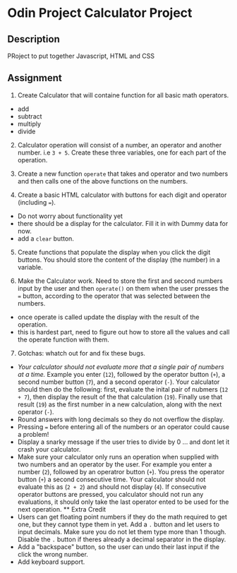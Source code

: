 # Odin Project Calculator Project

## Description

PRoject to put together Javascript, HTML and CSS

## Assignment

1. Create Calculator that will containe function for all basic math operators.

- add
- subtract
- multiply
- divide

2. Calculator operation will consist of a number, an operator and another number. i.e `3 + 5`. Create these three variables, one for each part of the operation.

3. Create a new function `operate` that takes and operator and two numbers and then calls one of the above functions on the numbers.

4. Create a basic HTML calculator with buttons for each digit and operator (including `=`).

- Do not worry about functionality yet
- there should be a display for the calculator. Fill it in with Dummy data for now.
- add a `clear` button.

5. Create functions that populate the display when you click the digit buttons. You should store the content of the display (the number) in a variable.

6. Make the Calculator work. Need to store the first and second numbers input by the user and then `operate()` on them when the user presses the `=` button, according to the operator that was selected between the numbers.

- once operate is called update the display with the result of the operation.
- this is hardest part, need to figure out how to store all the values and call the operate function with them.

7. Gotchas: whatch out for and fix these bugs.

- _Your calculator should not evaluate more that a single pair of numbers at a time._ Example you enter (`12`), followed by the operator button (`+`), a second number button (`7`), and a second operator (`-`). Your calculator should then do the following: first, evaluate the inital pair of nubmers (`12 + 7`), then display the result of the that calculation (`19`). Finally use that result (`19`) as the first number in a new calculation, along with the next operator (`-`).
- Round answers with long decimals so they do not overflow the display.
- Pressing `=` before entering all of the numbers or an operator could cause a problem!
- Display a snarky message if the user tries to divide by 0 ... and dont let it crash your calculator.
- Make sure your calculator only runs an operation when supplied with two numbers and an operator by the user. For example you enter a number (`2`), followed by an operatror button (`+`). You press the operator button (`+`) a second consecutive time. Your calculator should not evaluate this as (`2 + 2`) and should not display (`4`). If consecutive operator buttons are pressed, you calculator should not run any evaluations, it should only take the last operator ented to be used for the next operation.
  \*\* Extra Credit
- Users can get floating point numbers if they do the math required to get one, but they cannot type them in yet. Add a `.` button and let users to input decimals. Make sure you do not let them type more than 1 though. Disable the `.` button if theres already a decimal separator in the display.
- Add a "backspace" button, so the user can undo their last input if the click the wrong number.
- Add keyboard support.
